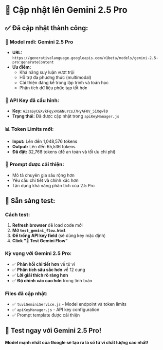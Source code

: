 # 🚀 Cập nhật lên Gemini 2.5 Pro

## ✅ **Đã cập nhật thành công:**

### 🧠 **Model mới: Gemini 2.5 Pro**
- **URL:** `https://generativelanguage.googleapis.com/v1beta/models/gemini-2.5-pro:generateContent`
- **Ưu điểm:**
  - Khả năng suy luận vượt trội
  - Hỗ trợ đa phương thức (multimodal)
  - Cải thiện đáng kể trong lập trình và toán học
  - Phân tích dữ liệu phức tạp tốt hơn

### 🔑 **API Key đã cấu hình:**
- **Key:** `AIzaSyCGXvkFqyxNG6NurcsJ7HyAF0V_5iXqwl0`
- **Trạng thái:** Đã được cập nhật trong `apiKeyManager.js`

### 📊 **Token Limits mới:**
- **Input:** Lên đến 1,048,576 tokens 
- **Output:** Lên đến 65,536 tokens
- **Đã đặt:** 32,768 tokens (để an toàn và tối ưu chi phí)

### 📝 **Prompt được cải thiện:**
- Mô tả chuyên gia sâu rộng hơn
- Yêu cầu chi tiết và chính xác hơn
- Tận dụng khả năng phân tích của 2.5 Pro

## 🧪 **Sẵn sàng test:**

### **Cách test:**
1. **Refresh browser** để load code mới
2. **Mở `test_gemini_flow.html`**
3. **Để trống API key field** (sẽ dùng key mặc định)
4. **Click "🚀 Test Gemini Flow"**

### **Kỳ vọng với Gemini 2.5 Pro:**
- ✅ **Phản hồi chi tiết hơn** về tử vi
- ✅ **Phân tích sâu sắc hơn** về 12 cung
- ✅ **Lời giải thích rõ ràng hơn**
- ✅ **Độ chính xác cao hơn** trong tính toán

### **Files đã cập nhật:**
- ✅ `tuviGeminiService.js` - Model endpoint và token limits
- ✅ `apiKeyManager.js` - API key configuration
- ✅ Prompt template được cải thiện

## 🎯 **Test ngay với Gemini 2.5 Pro!**

**Model mạnh nhất của Google sẽ tạo ra lá số tử vi chất lượng cao nhất!**
